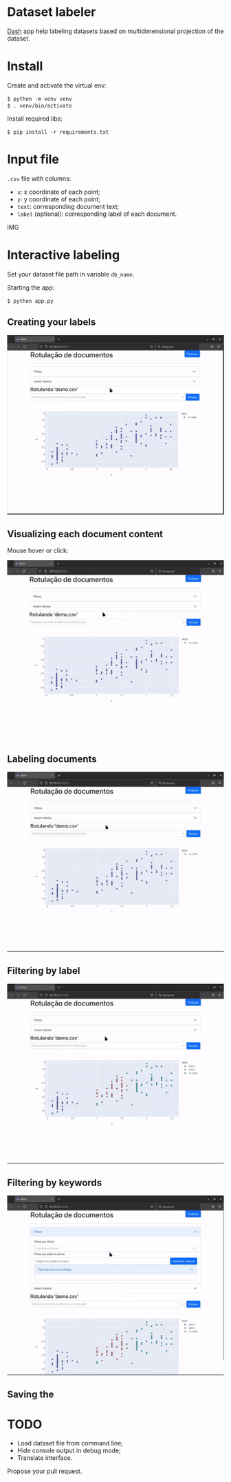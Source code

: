 # Dataset labeler

[Dash](https://dash.plotly.com/) app help labeling datasets based on
multidimensional projection of the dataset.

# Install

Create and activate the virtual env:

    $ python -m venv venv
    $ . venv/bin/activate

Install required libs:

    $ pip install -r requirements.txt

# Input file

`.csv` file with columns:

- `x`: x coordinate of each point;
- `y`: y coordinate of each point;
- `text`: corresponding document text;
- `label` (optional): corresponding label of each document.

IMG

# Interactive labeling

Set your dataset file path in variable `db_name`.

Starting the app:

    $ python app.py

## Creating your labels

![](doc/create-label.gif)

## Visualizing each document content

Mouse hover or click:

![](doc/view-docs.gif)

## Labeling documents

![](doc/labeling.gif)

## Filtering by label

![](doc/label-filter.gif)

## Filtering by keywords

![](doc/keyword-filter.gif)

## Saving the 

# TODO

- Load dataset file from command line;
- Hide console output in debug mode;
- Translate interface.

Propose your pull request.
